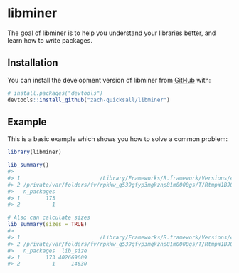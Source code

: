 
<!-- README.md is generated from README.Rmd. Please edit that file -->

# libminer

<!-- badges: start -->
<!-- badges: end -->

The goal of libminer is to help you understand your libraries better,
and learn how to write packages.

## Installation

You can install the development version of libminer from
[GitHub](https://github.com/) with:

``` r
# install.packages("devtools")
devtools::install_github("zach-quicksall/libminer")
```

## Example

This is a basic example which shows you how to solve a common problem:

``` r
library(libminer)

lib_summary()
#>                                                                                        Library
#> 1                         /Library/Frameworks/R.framework/Versions/4.3-arm64/Resources/library
#> 2 /private/var/folders/fv/rpkkw_q539gfyp3mgkznp81m0000gs/T/RtmpW1BJQ6/temp_libpath216f7a2d2bac
#>   n_packages
#> 1        173
#> 2          1

# Also can calculate sizes
lib_summary(sizes = TRUE)
#>                                                                                        Library
#> 1                         /Library/Frameworks/R.framework/Versions/4.3-arm64/Resources/library
#> 2 /private/var/folders/fv/rpkkw_q539gfyp3mgkznp81m0000gs/T/RtmpW1BJQ6/temp_libpath216f7a2d2bac
#>   n_packages  lib_size
#> 1        173 402669609
#> 2          1     14630
```
